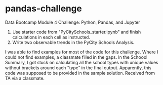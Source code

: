 # pandas-challenge
Data Bootcamp Module 4 Challenge: Python, Pandas, and Jupyter

1. Use starter code from "PyCitySchools_starter.ipynb" and finish calculations in each cell as instructed.
2. Write two observable trends in the PyCity Schools Analysis.

I was able to find examples for most of the code for this challenge. Where I could not find examples, a classmate filled in the gaps. In the Schoool Summary, I got stuck on calculating all the school types with unique values without brackets around each "type" in the final output. Apparently, this code was supposed to be provided in the sample solution. Received from TA via a classmate.